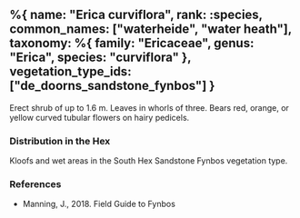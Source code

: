 %{
    name: "Erica curviflora",
    rank: :species,
    common_names: ["waterheide", "water heath"],
    taxonomy: %{
        family: "Ericaceae",
        genus: "Erica",
        species: "curviflora"
    },
    vegetation_type_ids: ["de_doorns_sandstone_fynbos"]
}
---

Erect shrub of up to 1.6 m. Leaves in whorls of three. Bears red, orange, or yellow curved tubular flowers on hairy pedicels.

<!-- read more -->

### Distribution in the Hex

Kloofs and wet areas in the South Hex Sandstone Fynbos vegetation type.

### References

* Manning, J., 2018. Field Guide to Fynbos